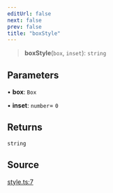 ```yaml
---
editUrl: false
next: false
prev: false
title: "boxStyle"
---
```


> **boxStyle**(`box`, `inset`): `string`

## Parameters

• **box**: `Box`

• **inset**: `number`= `0`

## Returns

`string`

## Source

[style.ts:7](https://github.com/nodenogg-in/alpha-p2p/blob/b2606a07ac492cf6a35305dd9d2261575053d888/packages/infinitykit/src/style.ts#L7)
